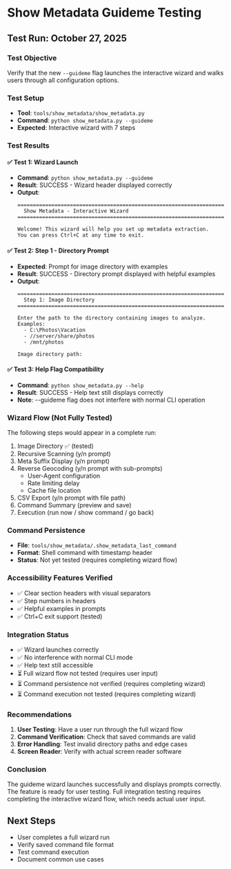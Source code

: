 # Show Metadata Guideme Testing

## Test Run: October 27, 2025

### Test Objective
Verify that the new `--guideme` flag launches the interactive wizard and walks users through all configuration options.

### Test Setup
- **Tool**: `tools/show_metadata/show_metadata.py`
- **Command**: `python show_metadata.py --guideme`
- **Expected**: Interactive wizard with 7 steps

### Test Results

#### ✅ Test 1: Wizard Launch
- **Command**: `python show_metadata.py --guideme`
- **Result**: SUCCESS - Wizard header displayed correctly
- **Output**:
  ```
  ======================================================================
    Show Metadata - Interactive Wizard
  ======================================================================
  
  Welcome! This wizard will help you set up metadata extraction.
  You can press Ctrl+C at any time to exit.
  ```

#### ✅ Test 2: Step 1 - Directory Prompt
- **Expected**: Prompt for image directory with examples
- **Result**: SUCCESS - Directory prompt displayed with helpful examples
- **Output**:
  ```
  ======================================================================
    Step 1: Image Directory
  ======================================================================
  
  Enter the path to the directory containing images to analyze.
  Examples:
    - C:\Photos\Vacation
    - //server/share/photos
    - /mnt/photos
  
  Image directory path:
  ```

#### ✅ Test 3: Help Flag Compatibility
- **Command**: `python show_metadata.py --help`
- **Result**: SUCCESS - Help text still displays correctly
- **Note**: --guideme flag does not interfere with normal CLI operation

### Wizard Flow (Not Fully Tested)
The following steps would appear in a complete run:
1. Image Directory ✅ (tested)
2. Recursive Scanning (y/n prompt)
3. Meta Suffix Display (y/n prompt)
4. Reverse Geocoding (y/n prompt with sub-prompts)
   - User-Agent configuration
   - Rate limiting delay
   - Cache file location
5. CSV Export (y/n prompt with file path)
6. Command Summary (preview and save)
7. Execution (run now / show command / go back)

### Command Persistence
- **File**: `tools/show_metadata/.show_metadata_last_command`
- **Format**: Shell command with timestamp header
- **Status**: Not yet tested (requires completing wizard flow)

### Accessibility Features Verified
- ✅ Clear section headers with visual separators
- ✅ Step numbers in headers
- ✅ Helpful examples in prompts
- ✅ Ctrl+C exit support (tested)

### Integration Status
- ✅ Wizard launches correctly
- ✅ No interference with normal CLI mode
- ✅ Help text still accessible
- ⏳ Full wizard flow not tested (requires user input)
- ⏳ Command persistence not verified (requires completing wizard)
- ⏳ Command execution not tested (requires completing wizard)

### Recommendations
1. **User Testing**: Have a user run through the full wizard flow
2. **Command Verification**: Check that saved commands are valid
3. **Error Handling**: Test invalid directory paths and edge cases
4. **Screen Reader**: Verify with actual screen reader software

### Conclusion
The guideme wizard launches successfully and displays prompts correctly. The feature is ready for user testing. Full integration testing requires completing the interactive wizard flow, which needs actual user input.

## Next Steps
- User completes a full wizard run
- Verify saved command file format
- Test command execution
- Document common use cases
